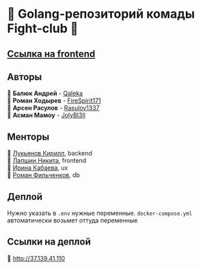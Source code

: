 # 🐳 Golang-репозиторий комады Fight-club 🐳

## [Ссылка на frontend](https://github.com/frontend-park-mail-ru/2024_2_Fight-club)

## Авторы

📎 **Балюк Андрей** - [Qaleka](https://github.com/Qaleka)  
📎 **Роман Ходырев** - [FireSpirit171](https://github.com/FireSpirit171)  
📎 **Арсен Расулов** - [Rasulov1337](https://github.com/rasulov1337)  
📎 **Асман Мамоу** - [JolyBI3ll](https://github.com/JolyBI3ll)

## Менторы

📎 [Лукьянов Кирилл](https://github.com/Antihoman), backend  
📎 [Лапшин Никита](https://github.com/Nikita-hub000), frontend  
📎 [Ирина Кабаева](https://t.me/IrrraaaKK), ux  
📎 [Роман Фильченков](https://github.com/rmnfl), db

## Деплой

Нужно указать в `.env` нужные переменные. `docker-compose.yml` автоматически возьмет оттуда переменные

## Ссылки на деплой

📎 http://37.139.41.110
